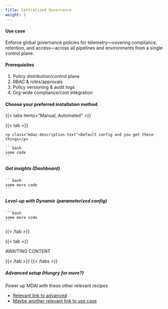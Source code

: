 ```yaml
---
title: Centralized Governance
weight: 1
---
```

#### Use case

Enforce global governance policies for telemetry—covering compliance, retention, and access—across all pipelines and environments from a single control plane.

#### Prerequisites

1. Policy distribution/control plane
1. RBAC & roles/approvals
1. Policy versioning & audit logs
1. Org-wide compliance/cost integration

#### Choose your preferred installation method

{{< tabs items="Manual, Automated" >}}

<!-- Tab A -->
  {{< tab >}}

    <p class="mdai-description-text">Default config and you get these things</p>

    ```bash
    some code
    ```

##### Get insights (Dashboard)

    ```bash
    some more code
    ```

##### Level-up with Dynamic (parameterized config)

    ```bash
    some more code
    ```

  {{< /tab >}}

<!-- Tab B -->
  {{< tab >}}

AWAITING CONTENT

  {{< /tab >}}
{{< /tabs >}}

##### Advanced setup (Hungry for more?)
Power up MDAI with these other relevant recipes
- [Relevant link to advanced]()
- [Maybe another relevant link to use case]()